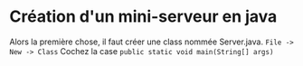 # Création d'un mini-serveur en java

Alors la première chose, il faut créer une class nommée Server.java. ``` File -> New -> Class ``` 
Cochez la case ``` public static void main(String[] args) ```

